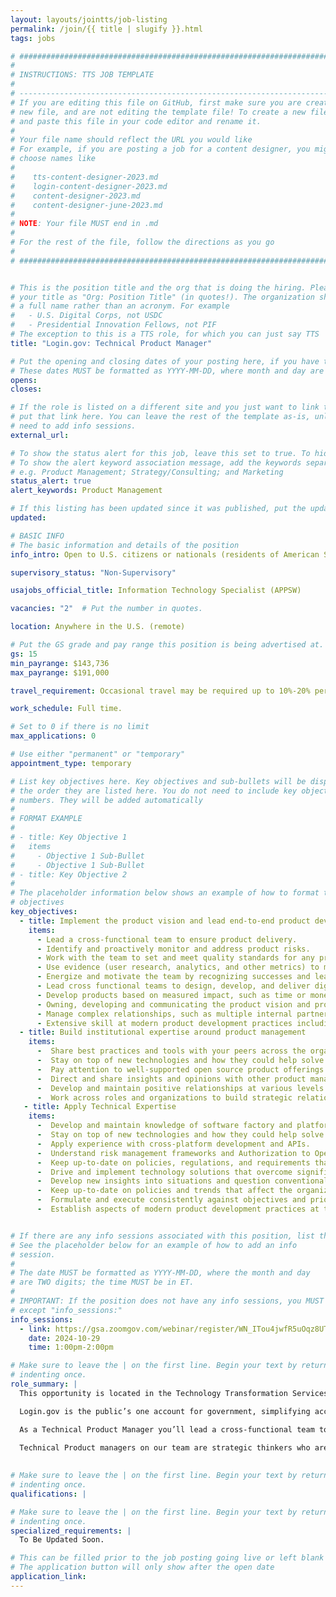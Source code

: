 ```yaml
---
layout: layouts/jointts/job-listing
permalink: /join/{{ title | slugify }}.html
tags: jobs

# ###############################################################################
#                                                                              #
# INSTRUCTIONS: TTS JOB TEMPLATE                                               #
#                                                                              #
# -----------------------------------------------------------------------------#
# If you are editing this file on GitHub, first make sure you are creating a   #
# new file, and are not editing the template file! To create a new file, copy  #
# and paste this file in your code editor and rename it.                       #
#                                                                              #
# Your file name should reflect the URL you would like                         #
# For example, if you are posting a job for a content designer, you might      #
# choose names like                                                            #
#                                                                              #
#    tts-content-designer-2023.md                                              #
#    login-content-designer-2023.md                                            #
#    content-designer-2023.md                                                  #
#    content-designer-june-2023.md                                             #
#                                                                              #
# NOTE: Your file MUST end in .md                                              #
#                                                                              #
# For the rest of the file, follow the directions as you go                    #
#                                                                              #
# ###############################################################################


# This is the position title and the org that is doing the hiring. Please format
# your title as "Org: Position Title" (in quotes!). The organization should be
# a full name rather than an acronym. For example
#   - U.S. Digital Corps, not USDC
#   - Presidential Innovation Fellows, not PIF
# The exception to this is a TTS role, for which you can just say TTS
title: "Login.gov: Technical Product Manager"

# Put the opening and closing dates of your posting here, if you have them
# These dates MUST be formatted as YYYY-MM-DD, where month and day are 2-digits
opens: 
closes: 

# If the role is listed on a different site and you just want to link to it,
# put that link here. You can leave the rest of the template as-is, unless you 
# need to add info sessions.
external_url:

# To show the status alert for this job, leave this set to true. To hide it, change to false
# To show the alert keyword association message, add the keywords separated by a semi-colon
# e.g. Product Management; Strategy/Consulting; and Marketing
status_alert: true
alert_keywords: Product Management 

# If this listing has been updated since it was published, put the updated date below in YYYY-MM-DD format.
updated:

# BASIC INFO
# The basic information and details of the position
info_intro: Open to U.S. citizens or nationals (residents of American Samoa and Swains Island). Subject to background check.

supervisory_status: "Non-Supervisory"

usajobs_official_title: Information Technology Specialist (APPSW)

vacancies: "2"  # Put the number in quotes.

location: Anywhere in the U.S. (remote)

# Put the GS grade and pay range this position is being advertised at. For SES positions, set the value of gs to SES.
gs: 15
min_payrange: $143,736
max_payrange: $191,000

travel_requirement: Occasional travel may be required up to 10%-20% per year.

work_schedule: Full time.

# Set to 0 if there is no limit
max_applications: 0

# Use either "permanent" or "temporary"
appointment_type: temporary

# List key objectives here. Key objectives and sub-bullets will be displayed in
# the order they are listed here. You do not need to include key objective
# numbers. They will be added automatically
#
# FORMAT EXAMPLE
# 
# - title: Key Objective 1
#   items 
#     - Objective 1 Sub-Bullet
#     - Objective 1 Sub-Bullet
# - title: Key Objective 2
#
# The placeholder information below shows an example of how to format the key
# objectives
key_objectives:
  - title: Implement the product vision and lead end-to-end product development 
    items:
      - Lead a cross-functional team to ensure product delivery. 
      - Identify and proactively monitor and address product risks.
      - Work with the team to set and meet quality standards for any product you build.
      - Use evidence (user research, analytics, and other metrics) to make product decisions.
      - Energize and motivate the team by recognizing successes and learning from failures.
      - Lead cross functional teams to design, develop, and deliver digital products or services.
      - Develop products based on measured impact, such as time or money saved or value created.
      - Owning, developing and communicating the product vision and product roadmap.
      - Manage complex relationships, such as multiple internal partners, significant executive oversight, or multiple distinct user groups.
      - Extensive skill at modern product development practices including agile/iterative software development, use of open source tools or techniques, and user-centered product approaches. 
  - title: Build institutional expertise around product management 
    items:
      -  Share best practices and tools with your peers across the organization.
      -  Stay on top of new technologies and how they could help solve government problems. 
      -  Pay attention to well-supported open source product offerings that can be reused in a government context to solve common problems.
      -  Direct and share insights and opinions with other product managers, contributing to our growing culture of product management.
      -  Develop and maintain positive relationships at various levels within an organization and champion diversity, equity, inclusion, and accessibility.
      -  Work across roles and organizations to build strategic relationships, achieve common goals, and to resolve sensitive issues.
   - title: Apply Technical Expertise
    items:
      -  Develop and maintain knowledge of software factory and platform concepts and how they are leveraged in government. 
      -  Stay on top of new technologies and how they could help solve government problems.
      -  Apply experience with cross-platform development and APIs.
      -  Understand risk management frameworks and Authorization to Operate (ATO) concepts.
      -  Keep up-to-date on policies, regulations, and requirements that impact digital services.
      -  Drive and implement technology solutions that overcome significant challenges resulting from complex or bureaucratic environments or technically difficult problems.
      -  Develop new insights into situations and question conventional approaches.
      -  Keep up-to-date on policies and trends that affect the organization and shape stakeholders’ views.
      -  Formulate and execute consistently against objectives and priorities.
      -  Establish aspects of modern product development practices at the organizational level including agile/iterative software development, use of open source tools or techniques, and user-centered product approaches. 


# If there are any info sessions associated with this position, list them here
# See the placeholder below for an example of how to add an info
# session. 
# 
# The date MUST be formatted as YYYY-MM-DD, where the month and day
# are TWO digits; the time MUST be in ET.
#
# IMPORTANT: If the position does not have any info sessions, you MUST delete everything
# except "info_sessions:"
info_sessions:
  - link: https://gsa.zoomgov.com/webinar/register/WN_ITou4jwfR5uOqz8UTyS9mw#/registration
    date: 2024-10-29
    time: 1:00pm-2:00pm

# Make sure to leave the | on the first line. Begin your text by returning to the next line and
# indenting once.
role_summary: |
  This opportunity is located in the Technology Transformation Services (TTS) Solutions Division’s Login.gov team. The Login.gov team is remote-first and is composed of experts across product development, software engineering, cybersecurity, and platform engineering. 

  Login.gov is the public’s one account for government, simplifying access to government benefits and services for members of the public by enabling them to reuse one secure account across government agencies, and improving the security of government systems by enabling agencies to leverage a shared technology service to provide strong authentication and identity verification services to their customers.This opportunity is located in the Technology Transformation Services (TTS) Solutions Division’s Login.gov.

  As a Technical Product Manager you’ll lead a cross-functional team to deliver products using agile methodologies and modern software development practices while building capacity for product innovation in government. 

  Technical Product managers on our team are strategic thinkers who are comfortable defining a compelling vision and designing a measurable strategy to achieve that vision. Decisive leaders who know how to motivate cross-functional teams to build the right thing. Comfortable with the software development lifecycle, modern automated development and operation tools, and federal security and compliance standards. 
	
  
# Make sure to leave the | on the first line. Begin your text by returning to the next line and
# indenting once.
qualifications: |

# Make sure to leave the | on the first line. Begin your text by returning to the next line and
# indenting once.
specialized_requirements: |
  To Be Updated Soon.

# This can be filled prior to the job posting going live or left blank #
# The application button will only show after the open date            #
application_link:
---
```

